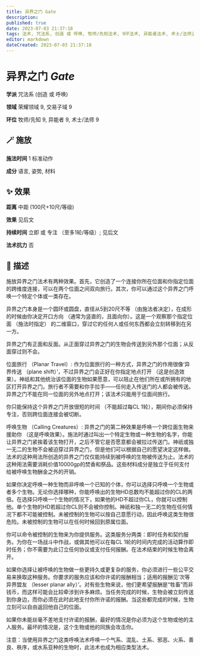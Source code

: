 ```yaml
---
title: 异界之门 Gate
description: 
published: true
date: 2023-07-03 21:37:18
tags: 法术, 咒法系, 创造 或 呼唤, 牧师/先知法术, 9环法术, 异能者法术, 术士/法师法术, 荣耀领域, 交易子域
editor: markdown
dateCreated: 2023-07-03 21:37:18
---
```


# **异界之门** *Gate*

**学派** 咒法系 (创造 或 呼唤) 

**领域** 荣耀领域 9, 交易子域 9

**环位** 牧师/先知 9, 异能者 9, 术士/法师 9

## 🪄 施放

**施法时间** 1 标准动作

**成分** 语言, 姿势, 材料

## ✨ 效果  

**距离** 中距 (100尺+10尺/等级) 

**效果** 见后文 

**持续时间** 立即 或 专注 （至多1轮/等级）; 见后文 

**法术抗力** 否

## 📖 描述

施放异界之门法术有两种效果。首先，它创造了一个连接你所在位面和你指定位面的跨维度连接，可以在两个位面之间双向旅行。其次，你可以通过这个异界之门呼唤一个特定个体或一类存在。

异界之门本身是一个圆环或圆盘，直径从5到20尺不等 （由施法者决定），在成形的时候由你决定开口方向 （通常为竖直的，且面向你）。这是一个观察那个指定位面 （施法时指定） 的二维窗口，穿过它的任何人或任何东西都会立刻转移到在另一方。

异界之门有正面和反面。从正面穿过异界之门的生物会传送到另外那个位面；从反面穿过则不会。

位面旅行 （Planar Travel）: 作为位面旅行的一种方式，异界之门的作用很像‘异界传送 （plane shift）’，不过异界之门会正好在你指定地点打开 （这是创造效果）。神祇和其他统治该位面的生物如果愿意，可以阻止在他们所在或所拥有的地区打开异界之门。旅行者不需要和你手拉手——任何走入传送门的人都会被传送。异界之门不能在同一位面的另外地点打开；该法术只能用于位面间旅行。

你只能保持这个异界之门开放很短的时间 （不能超过每CL 1轮），期间你必须保持专注，否则跨位面连接会被切断。

呼唤生物 （Calling Creatures）: 异界之门的第二种效果是呼唤一个跨位面生物来援助你 （这是呼唤效果）。施法时通过叫出一个特定生物或一种生物的名字，你能让异界之门紧挨着该生物打开，之后不管它是否愿意都会被拉过传送门。神祇或独一无二的生物不会被迫穿过异界之门，但是他们可以根据自己的愿望决定这样做。法术的这种用法所创造的异界之门仅仅能持续到被呼唤的生物被传送为止。法术的这种用法需要消耗价值10000gp的焚香和祭品。这些材料成分是独立于任何支付给被呼唤生物酬金之外的开销。

如果你决定呼唤一种生物而非呼唤一个已知的个体，你可以选择只呼唤一个生物或者多个生物。无论你选择哪种，你能呼唤出的生物HD总数均不能超过你的CL的两倍。在选择只呼唤一个生物的情况下，如果他的HD不超过你CL，你就可以控制他。单个生物的HD若超过你CL则不会被你控制。神祇和独一无二的生物在任何情况下都不可能被控制。未被控制的生物可以按自己意愿行动，因此呼唤这类生物很危险。未被控制的生物可以在任何时候回到原属位面。

你可以命令被控制的生物来为你提供服务。这类服务分两类：即时任务和契约服务。为你在一场战斗中作战，或做其他可以在每CL 1轮的时间内完成的活动算作即时任务；你不需要为此订立任何协议或支付任何报酬。在法术结束的时候生物会离开。

如果你选择让被呼唤的生物做一些更持久或更复杂的服务，你必须进行一些公平交易来换取这种服务。你要求的服务应该和你许诺的报酬相当；适用的报酬见‘次等异界盟友 （lesser planar ally）’。对有些生物来说，他们更希望报酬是“牲畜”而非钱币，而这样可能会比较牵涉到许多麻烦。当任务完成的时候，生物会被立刻传送到你身边，而你必须在此时此地支付你所许诺的报酬。当这些都完成的时候，生物立刻可以自由返回他自己的位面。

如果你未能丝毫不差地支付许诺的报酬，最好的情况是你必须为这个生物或他的主人服务。最坏的情况是，这个生物或他的同族会攻击你。

注意：当使用异界之门这类呼唤法术呼唤一个气系、混乱、土系、邪恶、火系、善良、秩序，或水系亚种的生物时，此法术也成为相应类型法术。
    